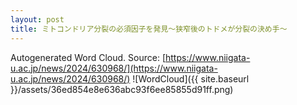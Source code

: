 ```yaml
---
layout: post
title: ミトコンドリア分裂の必須因子を発見～狭窄後のトドメが分裂の決め手～
---
```

Autogenerated Word Cloud.
Source\: [https://www.niigata-u.ac.jp/news/2024/630968/](https://www.niigata-u.ac.jp/news/2024/630968/)
![WordCloud]({{ site.baseurl }}/assets/36ed854e8e636abc93f6ee85855d91ff.png)